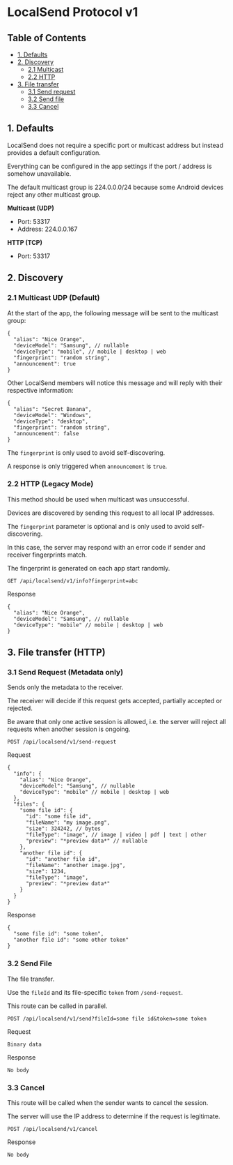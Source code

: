 # LocalSend Protocol v1

## Table of Contents

- [1. Defaults](#1-defaults)
- [2. Discovery](#2-discovery)
    - [2.1 Multicast](#21-multicast-udp-default)
    - [2.2 HTTP](#22-http-legacy-mode)
- [3. File transfer](#3-file-transfer-http)
    - [3.1 Send request](#31-send-request-metadata-only)
    - [3.2 Send file](#32-send-file)
    - [3.3 Cancel](#33-cancel)

## 1. Defaults

LocalSend does not require a specific port or multicast address but instead provides a default configuration.

Everything can be configured in the app settings if the port / address is somehow unavailable.

The default multicast group is 224.0.0.0/24 because some Android devices reject any other multicast group.

**Multicast (UDP)**
- Port: 53317
- Address: 224.0.0.167

**HTTP (TCP)**
- Port: 53317

## 2. Discovery

### 2.1 Multicast UDP (Default)

At the start of the app, the following message will be sent to the multicast group:

```json5
{
  "alias": "Nice Orange",
  "deviceModel": "Samsung", // nullable
  "deviceType": "mobile", // mobile | desktop | web
  "fingerprint": "random string",
  "announcement": true
}
```

Other LocalSend members will notice this message and will reply with their respective information:

```json5
{
  "alias": "Secret Banana",
  "deviceModel": "Windows",
  "deviceType": "desktop",
  "fingerprint": "random string",
  "announcement": false
}
```

The `fingerprint` is only used to avoid self-discovering.

A response is only triggered when `announcement` is `true`.

### 2.2 HTTP (Legacy Mode)

This method should be used when multicast was unsuccessful.

Devices are discovered by sending this request to all local IP addresses.

The `fingerprint` parameter is optional and is only used to avoid self-discovering.

In this case, the server may respond with an error code if sender and receiver fingerprints match.

The fingerprint is generated on each app start randomly.

`GET /api/localsend/v1/info?fingerprint=abc`

Response

```json5
{
  "alias": "Nice Orange",
  "deviceModel": "Samsung", // nullable
  "deviceType": "mobile" // mobile | desktop | web
}
```

## 3. File transfer (HTTP)

### 3.1 Send Request (Metadata only)

Sends only the metadata to the receiver.

The receiver will decide if this request gets accepted, partially accepted or rejected.

Be aware that only one active session is allowed, i.e. the server will reject all requests when another session is ongoing.

`POST /api/localsend/v1/send-request`

Request

```json5
{
  "info": {
    "alias": "Nice Orange",
    "deviceModel": "Samsung", // nullable
    "deviceType": "mobile" // mobile | desktop | web
  },
  "files": {
    "some file id": {
      "id": "some file id",
      "fileName": "my image.png",
      "size": 324242, // bytes
      "fileType": "image", // image | video | pdf | text | other
      "preview": "*preview data*" // nullable
    },
    "another file id": {
      "id": "another file id",
      "fileName": "another image.jpg",
      "size": 1234,
      "fileType": "image",
      "preview": "*preview data*"
    }
  }
}
```

Response

```json5
{
  "some file id": "some token",
  "another file id": "some other token"
}
```

### 3.2 Send File

The file transfer.

Use the `fileId` and its file-specific `token` from `/send-request`.

This route can be called in parallel.

`POST /api/localsend/v1/send?fileId=some file id&token=some token`

Request

```text
Binary data
```

Response

```text
No body
```

### 3.3 Cancel

This route will be called when the sender wants to cancel the session.

The server will use the IP address to determine if the request is legitimate.

`POST /api/localsend/v1/cancel`

Response

```text
No body
```
